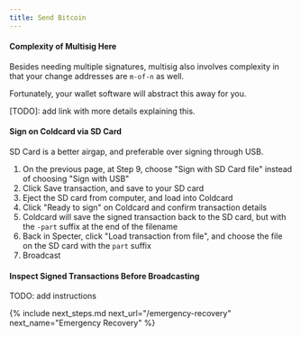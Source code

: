 ```yaml
---
title: Send Bitcoin
---
```


#### Complexity of Multisig Here
Besides needing multiple signatures, multisig also involves complexity in that your change addresses are `m-of-n` as well.

Fortunately, your wallet software will abstract this away for you.

[TODO]: add link with more details explaining this.

#### Sign on Coldcard via SD Card
SD Card is a better airgap, and preferable over signing through USB.

1. On the previous page, at Step 9, choose "Sign with SD Card file" instead of choosing "Sign with USB"
1. Click Save transaction, and save to your SD card
1. Eject the SD card from computer, and load into Coldcard
1. Click "Ready to sign" on Coldcard and confirm transaction details
1. Coldcard will save the signed transaction back to the SD card, but with the `-part` suffix at the end of the filename
1. Back in Specter, click "Load transaction from file", and choose the file on the SD card with the `part` suffix
1. Broadcast 


#### Inspect Signed Transactions Before Broadcasting
TODO: add instructions

{% include next_steps.md next_url="/emergency-recovery" next_name="Emergency Recovery" %}
